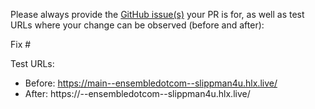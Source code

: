 Please always provide the [GitHub issue(s)](../issues) your PR is for, as well as test URLs where your change can be observed (before and after):

Fix #<gh-issue-id>

Test URLs:
- Before: https://main--ensembledotcom--slippman4u.hlx.live/
- After: https://<branch>--ensembledotcom--slippman4u.hlx.live/
